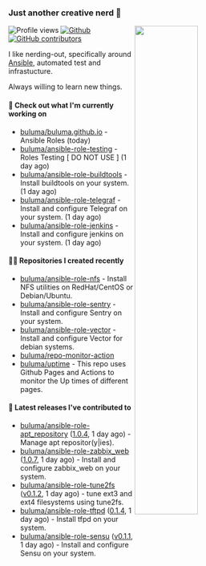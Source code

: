 ### Just another creative nerd 👋


![Profile views](https://gpvc.arturio.dev/buluma) <a href="https://gitstats.me/buluma">
  <img align="right" src="https://github-readme-stats.vercel.app/api?username=buluma&theme=gotham&show_icons=true" width="50%"/>
</a>
[![Github](https://img.shields.io/badge/-buluma-black?style=flat&labelColor=black&logo=github&logoColor=white&include_all_commits=true&count_private=true)](https://gitstats.me/buluma)
[![GitHub contributors](https://img.shields.io/github/contributors/buluma/badges.svg)](https://GitHub.com/buluma/badges/graphs/contributors/)

I like nerding-out, specifically around [Ansible](https://github.com/ansible/ansible), automated test and infrastucture.

Always willing to learn new things.

#### 👷 Check out what I'm currently working on

- [buluma/buluma.github.io](https://github.com/buluma/buluma.github.io) - Ansible Roles (today)
- [buluma/ansible-role-testing](https://github.com/buluma/ansible-role-testing) - Roles Testing [ DO NOT USE ] (1 day ago)
- [buluma/ansible-role-buildtools](https://github.com/buluma/ansible-role-buildtools) - Install buildtools on your system. (1 day ago)
- [buluma/ansible-role-telegraf](https://github.com/buluma/ansible-role-telegraf) - Install and configure Telegraf on your system. (1 day ago)
- [buluma/ansible-role-jenkins](https://github.com/buluma/ansible-role-jenkins) - Install and configure jenkins on your system. (1 day ago)

#### 👨‍💻 Repositories I created recently

- [buluma/ansible-role-nfs](https://github.com/buluma/ansible-role-nfs) - Install NFS utilities on RedHat/CentOS or Debian/Ubuntu.
- [buluma/ansible-role-sentry](https://github.com/buluma/ansible-role-sentry) - Install and configure Sentry on your system.
- [buluma/ansible-role-vector](https://github.com/buluma/ansible-role-vector) - Install and configure Vector for debian systems.
- [buluma/repo-monitor-action](https://github.com/buluma/repo-monitor-action)
- [buluma/uptime](https://github.com/buluma/uptime) - This repo uses Github Pages and Actions to monitor the Up times of different pages.

#### 🚀 Latest releases I've contributed to

- [buluma/ansible-role-apt_repository](https://github.com/buluma/ansible-role-apt_repository) ([1.0.4](https://github.com/buluma/ansible-role-apt_repository/releases/tag/1.0.4), 1 day ago) - Manage apt repositor(y|ies).
- [buluma/ansible-role-zabbix_web](https://github.com/buluma/ansible-role-zabbix_web) ([1.0.7](https://github.com/buluma/ansible-role-zabbix_web/releases/tag/1.0.7), 1 day ago) - Install and configure zabbix_web on your system.
- [buluma/ansible-role-tune2fs](https://github.com/buluma/ansible-role-tune2fs) ([v0.1.2](https://github.com/buluma/ansible-role-tune2fs/releases/tag/v0.1.2), 1 day ago) - tune ext3 and ext4 filesystems using tune2fs.
- [buluma/ansible-role-tftpd](https://github.com/buluma/ansible-role-tftpd) ([0.1.4](https://github.com/buluma/ansible-role-tftpd/releases/tag/0.1.4), 1 day ago) - Install tfpd on your system.
- [buluma/ansible-role-sensu](https://github.com/buluma/ansible-role-sensu) ([v0.1.1](https://github.com/buluma/ansible-role-sensu/releases/tag/v0.1.1), 1 day ago) - Install and configure Sensu on your system.


